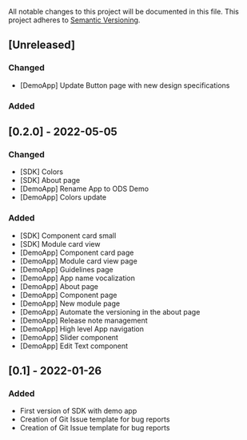 All notable changes to this project will be documented in this file.
This project adheres to [Semantic Versioning](http://semver.org/).

## [Unreleased]
### Changed
- [DemoApp] Update Button page with new design specifications

### Added

## [0.2.0] - 2022-05-05
### Changed
- [SDK] Colors
- [SDK] About page
- [DemoApp] Rename App to ODS Demo
- [DemoApp] Colors update

### Added
- [SDK] Component card small
- [SDK] Module card view
- [DemoApp] Component card page
- [DemoApp] Module card view page
- [DemoApp] Guidelines page
- [DemoApp] App name vocalization
- [DemoApp] About page
- [DemoApp] Component page
- [DemoApp] New module page
- [DemoApp] Automate the versioning in the about page
- [DemoApp] Release note management
- [DemoApp] High level App navigation
- [DemoApp] Slider component
- [DemoApp] Edit Text component

## [0.1] - 2022-01-26
### Added
- First version of SDK with demo app
- Creation of Git Issue template for bug reports
- Creation of Git Issue template for bug reports
